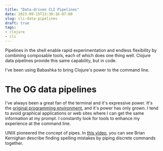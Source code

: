 ```yaml
---
title: "Data-driven CLI Pipelines"
date: 2023-09-15T13:30:16-07:00
slug: cli-data-pipelines
draft: true
tags:
- clojure
- cli
---
```


Pipelines in the shell enable rapid experimentation and endless flexibility by combining composable tools, each of which does one thing well. Clojure data pipelines provide this same capability, but in code.

I've been using Babashka to bring Clojure's power to the command line.

<!--more-->

# The OG data pipelines

I've always been a great fan of the terminal and it's expressive power. It's the [original programming environment][1], and it's power has only grown. I tend to avoid graphical applications or web sites where I can get the same information at my prompt. I constantly look for tools to enhance my experience at the command line.

UNIX pioneered the concept of pipes. In [this video][1], you can see Brian Kernighan describe finding spelling mistakes by piping discrete commands together.




[1]: https://www.youtube.com/watch?v=tc4ROCJYbm0
